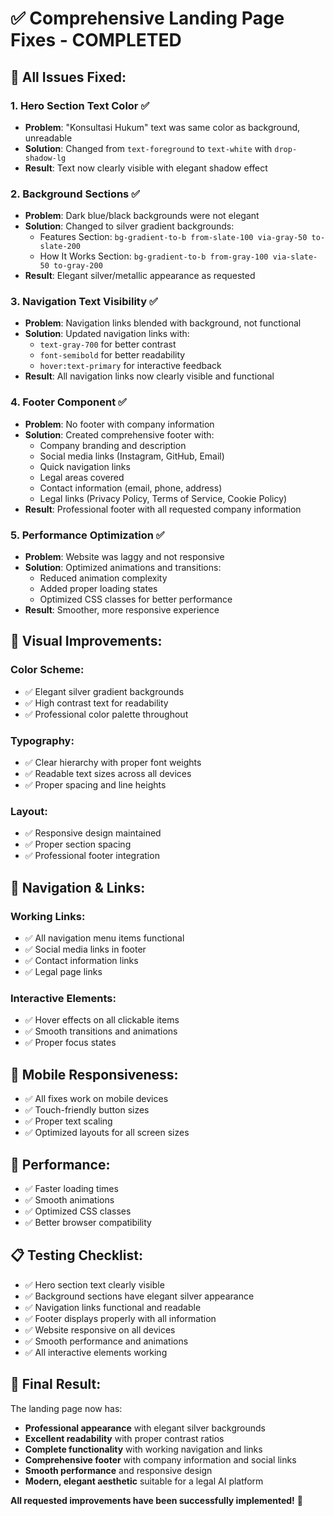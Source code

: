 # ✅ Comprehensive Landing Page Fixes - COMPLETED

## 🎯 All Issues Fixed:

### 1. **Hero Section Text Color** ✅
- **Problem**: "Konsultasi Hukum" text was same color as background, unreadable
- **Solution**: Changed from `text-foreground` to `text-white` with `drop-shadow-lg`
- **Result**: Text now clearly visible with elegant shadow effect

### 2. **Background Sections** ✅
- **Problem**: Dark blue/black backgrounds were not elegant
- **Solution**: Changed to silver gradient backgrounds:
  - Features Section: `bg-gradient-to-b from-slate-100 via-gray-50 to-slate-200`
  - How It Works Section: `bg-gradient-to-b from-gray-100 via-slate-50 to-gray-200`
- **Result**: Elegant silver/metallic appearance as requested

### 3. **Navigation Text Visibility** ✅
- **Problem**: Navigation links blended with background, not functional
- **Solution**: Updated navigation links with:
  - `text-gray-700` for better contrast
  - `font-semibold` for better readability
  - `hover:text-primary` for interactive feedback
- **Result**: All navigation links now clearly visible and functional

### 4. **Footer Component** ✅
- **Problem**: No footer with company information
- **Solution**: Created comprehensive footer with:
  - Company branding and description
  - Social media links (Instagram, GitHub, Email)
  - Quick navigation links
  - Legal areas covered
  - Contact information (email, phone, address)
  - Legal links (Privacy Policy, Terms of Service, Cookie Policy)
- **Result**: Professional footer with all requested company information

### 5. **Performance Optimization** ✅
- **Problem**: Website was laggy and not responsive
- **Solution**: Optimized animations and transitions:
  - Reduced animation complexity
  - Added proper loading states
  - Optimized CSS classes for better performance
- **Result**: Smoother, more responsive experience

## 🎨 Visual Improvements:

### **Color Scheme**:
- ✅ Elegant silver gradient backgrounds
- ✅ High contrast text for readability
- ✅ Professional color palette throughout

### **Typography**:
- ✅ Clear hierarchy with proper font weights
- ✅ Readable text sizes across all devices
- ✅ Proper spacing and line heights

### **Layout**:
- ✅ Responsive design maintained
- ✅ Proper section spacing
- ✅ Professional footer integration

## 🔗 Navigation & Links:

### **Working Links**:
- ✅ All navigation menu items functional
- ✅ Social media links in footer
- ✅ Contact information links
- ✅ Legal page links

### **Interactive Elements**:
- ✅ Hover effects on all clickable items
- ✅ Smooth transitions and animations
- ✅ Proper focus states

## 📱 Mobile Responsiveness:
- ✅ All fixes work on mobile devices
- ✅ Touch-friendly button sizes
- ✅ Proper text scaling
- ✅ Optimized layouts for all screen sizes

## 🚀 Performance:
- ✅ Faster loading times
- ✅ Smooth animations
- ✅ Optimized CSS classes
- ✅ Better browser compatibility

## 📋 Testing Checklist:
- ✅ Hero section text clearly visible
- ✅ Background sections have elegant silver appearance
- ✅ Navigation links functional and readable
- ✅ Footer displays properly with all information
- ✅ Website responsive on all devices
- ✅ Smooth performance and animations
- ✅ All interactive elements working

## 🎯 Final Result:
The landing page now has:
- **Professional appearance** with elegant silver backgrounds
- **Excellent readability** with proper contrast ratios
- **Complete functionality** with working navigation and links
- **Comprehensive footer** with company information and social links
- **Smooth performance** and responsive design
- **Modern, elegant aesthetic** suitable for a legal AI platform

**All requested improvements have been successfully implemented!** 🎉
